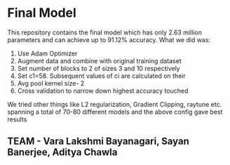 # Final Model

This repository contains the final model which has only 2.63 million parameters and can achieve up to 91.12% accuracy. What we did was:
1. Use Adam Optimizer
2. Augment data and combine with original training dataset
3. Set number of blocks to 2 of sizes 3 and 10 respectively
4. Set c1=58. Subsequent values of ci are calculated on their
5. Avg pool kernel size- 2
6. Cross validation to narrow down highest accuracy touched

We tried other things like L2 regularization, Gradient Clipping, raytune etc. spanning a total of 70-80 different models and the above config gave best results


## TEAM -  Vara Lakshmi Bayanagari, Sayan Banerjee, Aditya Chawla